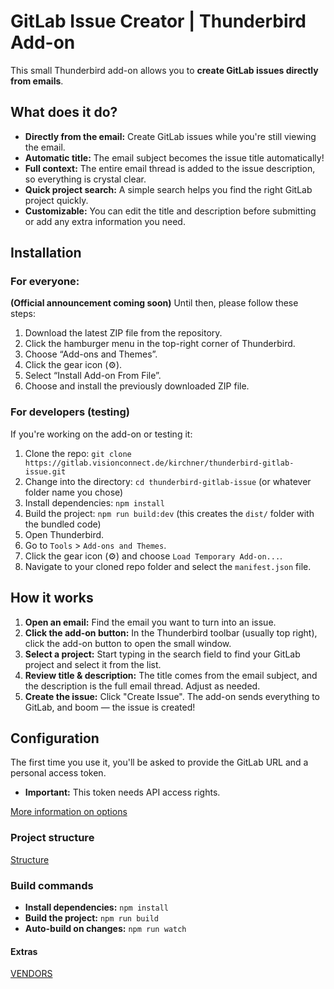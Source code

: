 # GitLab Issue Creator | Thunderbird Add-on

This small Thunderbird add-on allows you to **create GitLab issues directly from emails**.

## What does it do?

* **Directly from the email:** Create GitLab issues while you're still viewing the email.
* **Automatic title:** The email subject becomes the issue title automatically!
* **Full context:** The entire email thread is added to the issue description, so everything is crystal clear.
* **Quick project search:** A simple search helps you find the right GitLab project quickly.
* **Customizable:** You can edit the title and description before submitting or add any extra information you need.

## Installation

### For everyone:

**(Official announcement coming soon)**
Until then, please follow these steps:

1. Download the latest ZIP file from the repository.
2. Click the hamburger menu in the top-right corner of Thunderbird.
3. Choose “Add-ons and Themes”.
4. Click the gear icon (⚙️).
5. Select “Install Add-on From File”.
6. Choose and install the previously downloaded ZIP file.

### For developers (testing)

If you're working on the add-on or testing it:

1. Clone the repo: `git clone https://gitlab.visionconnect.de/kirchner/thunderbird-gitlab-issue.git`
2. Change into the directory: `cd thunderbird-gitlab-issue` (or whatever folder name you chose)
3. Install dependencies: `npm install`
4. Build the project: `npm run build:dev` (this creates the `dist/` folder with the bundled code)
5. Open Thunderbird.
6. Go to `Tools` > `Add-ons and Themes`.
7. Click the gear icon (⚙️) and choose `Load Temporary Add-on...`.
8. Navigate to your cloned repo folder and select the `manifest.json` file.

## How it works

1. **Open an email:** Find the email you want to turn into an issue.
2. **Click the add-on button:** In the Thunderbird toolbar (usually top right), click the add-on button to open the small window.
3. **Select a project:** Start typing in the search field to find your GitLab project and select it from the list.
4. **Review title & description:** The title comes from the email subject, and the description is the full email thread. Adjust as needed.
5. **Create the issue:** Click "Create Issue". The add-on sends everything to GitLab, and boom — the issue is created!

## Configuration

The first time you use it, you'll be asked to provide the GitLab URL and a personal access token.
- **Important:** This token needs API access rights.

[More information on options](./md/OPTIONS_en.md)

### Project structure

[Structure](./md/STRUCTURE_en.md)

### Build commands

* **Install dependencies:** `npm install`
* **Build the project:** `npm run build`
* **Auto-build on changes:** `npm run watch`

#### Extras

[VENDORS](./src/libs/VENDORS.md)
